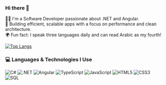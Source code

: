 ### Hi there 👋

👨‍💻 I'm a Software Developer passionate about .NET and Angular.  
🚀 Building efficient, scalable apps with a focus on performance and clean architecture.  
🌍 Fun fact: I speak three languages daily and can read Arabic as my fourth!


[![Top Langs](https://github-readme-stats.vercel.app/api/top-langs/?username=Amna25&layout=compact&theme=radical)](https://github.com/anuraghazra/github-readme-stats)

### 💻 Languages & Technologies I Use

![C#](https://img.shields.io/badge/C%23-239120?style=for-the-badge&logo=c-sharp&logoColor=white)
![.NET](https://img.shields.io/badge/.NET-512BD4?style=for-the-badge&logo=dotnet&logoColor=white)
![Angular](https://img.shields.io/badge/Angular-DD0031?style=for-the-badge&logo=angular&logoColor=white)
![TypeScript](https://img.shields.io/badge/TypeScript-3178C6?style=for-the-badge&logo=typescript&logoColor=white)
![JavaScript](https://img.shields.io/badge/JavaScript-F7DF1E?style=for-the-badge&logo=javascript&logoColor=black)
![HTML5](https://img.shields.io/badge/HTML5-E34F26?style=for-the-badge&logo=html5&logoColor=white)
![CSS3](https://img.shields.io/badge/CSS3-1572B6?style=for-the-badge&logo=css3&logoColor=white)
![SQL](https://img.shields.io/badge/SQL-4479A1?style=for-the-badge&logo=postgresql&logoColor=white)






